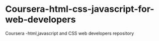 # Coursera-html-css-javascript-for-web-developers
Coursera -html,javascript and CSS web developers repository
